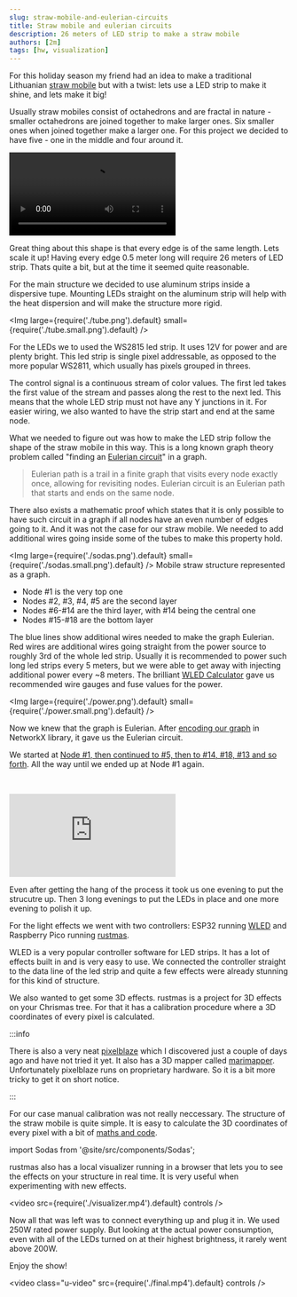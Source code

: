 ```yaml
---
slug: straw-mobile-and-eulerian-circuits
title: Straw mobile and eulerian circuits
description: 26 meters of LED strip to make a straw mobile
authors: [2m]
tags: [hw, visualization]
---
```


For this holiday season my friend had an idea to make a traditional Lithuanian [straw mobile][] but with a twist: lets use a LED strip to make it shine, and lets make it big!

[straw mobile]: https://en.wikipedia.org/wiki/Straw_mobile

<!--truncate-->

Usually straw mobiles consist of octahedrons and are fractal in nature - smaller octahedrons are joined together to make larger ones. Six smaller ones when joined together make a larger one. For this project we decided to have five - one in the middle and four around it.

<p><video src={require('./straw_mobile.mp4').default} controls /></p>

Great thing about this shape is that every edge is of the same length. Lets scale it up! Having every edge 0.5 meter long will require 26 meters of LED strip. Thats quite a bit, but at the time it seemed quite reasonable.

For the main structure we decided to use aluminum strips inside a dispersive tupe. Mounting LEDs straight on the aluminum strip will help with the heat dispersion and will make the structure more rigid.

<Img large={require('./tube.png').default} small={require('./tube.small.png').default} />

For the LEDs we to used the WS2815 led strip. It uses 12V for power and are plenty bright. This led strip is single pixel addressable, as opposed to the more popular WS2811, which usually has pixels grouped in threes.

The control signal is a continuous stream of color values. The first led takes the first value of the stream and passes along the rest to the next led. This means that the whole LED strip must not have any Y junctions in it. For easier wiring, we also wanted to have the strip start and end at the same node.

What we needed to figure out was how to make the LED strip follow the shape of the straw mobile in this way. This is a long known graph theory problem called "finding an [Eulerian circuit][]" in a graph.

[Eulerian circuit]: https://en.wikipedia.org/wiki/Eulerian_path

> Eulerian path is a trail in a finite graph that visits every node exactly once, allowing for revisiting nodes. Eulerian circuit is an Eulerian path that starts and ends on the same node.

There also exists a mathematic proof which states that it is only possible to have such circuit in a graph if all nodes have an even number of edges going to it. And it was not the case for our straw mobile. We needed to add additional wires going inside some of the tubes to make this property hold.

<Img large={require('./sodas.png').default} small={require('./sodas.small.png').default} />
Mobile straw structure represented as a graph.

* Node #1 is the very top one
* Nodes #2, #3, #4, #5 are the second layer
* Nodes #6-#14 are the third layer, with #14 being the central one
* Nodes #15-#18 are the bottom layer

The blue lines show additional wires needed to make the graph Eulerian. Red wires are additional wires going straight from the power source to roughly 3rd of the whole led strip. Usually it is recommended to power such long led strips every 5 meters, but we were able to get away with injecting additional power every ~8 meters. The brilliant [WLED Calculator][] gave us recommended wire gauges and fuse values for the power.

[WLED Calculator]: https://wled-calculator.github.io/

<Img large={require('./power.png').default} small={require('./power.small.png').default} />

Now we knew that the graph is Eulerian. After [encoding our graph][] in NetworkX library, it gave us the Eulerian circuit.

[encoding our graph]: https://github.com/2m/sodai/blob/a0ee8b3b403607b0181693ee3bc4828c6b70f8fd/sodai.py#L38-L130

We started at [Node #1, then continued to #5, then to #14, #18, #13 and so forth][eulerian-circuit]. All the way until we ended up at Node #1 again.

[eulerian-circuit]: https://github.com/2m/sodai/blob/main/circuit.txt

<div style={{ display: 'grid', gridTemplateColumns: '1fr 1fr', gridColumnGap: '0.5rem' }}>
    <Img large={require('./in_progress.jpg').default} small={require('./in_progress.small.jpg').default} />
    <Img large={require('./done.png').default} small={require('./done.small.png').default} />
</div>

<p className='embed-container vertical'><iframe src='https://www.youtube.com/embed/ZjhOf50A9Fc' frameBorder='0' allowFullScreen></iframe></p>

Even after getting the hang of the process it took us one evening to put the strucutre up. Then 3 long evenings to put the LEDs in place and one more evening to polish it up.

For the light effects we went with two controllers: ESP32 running [WLED][] and Raspberry Pico running [rustmas].

[WLED]: https://kno.wled.ge/
[rustmas]: https://github.com/mrozycki/rustmas

WLED is a very popular controller software for LED strips. It has a lot of effects built in and is very easy to use. We connected the controller straight to the data line of the led strip and quite a few effects were already stunning for this kind of structure.

We also wanted to get some 3D effects. rustmas is a project for 3D effects on your Chrismas tree. For that it has a calibration procedure where a 3D coordinates of every pixel is calculated.

:::info

There is also a very neat [pixelblaze][] which I discovered just a couple of days ago and have not tried it yet. It also has a 3D mapper called [marimapper][]. Unfortunately pixelblaze runs on proprietary hardware. So it is a bit more tricky to get it on short notice.

[pixelblaze]: https://electromage.com/pixelblaze
[marimapper]: https://github.com/TheMariday/marimapper

:::

For our case manual calibration was not really neccessary. The structure of the straw mobile is quite simple. It is easy to calculate the 3D coordinates of every pixel with a bit of [maths and code][].

[maths and code]: https://github.com/2m/sodai/blob/fa94f01acbc783d350247db017948157c1dd829d/sodai.py#L184-L213

import Sodas from '@site/src/components/Sodas';

<Sodas />

rustmas also has a local visualizer running in a browser that lets you to see the effects on your structure in real time. It is very useful when experimenting with new effects.

<video src={require('./visualizer.mp4').default} controls />

Now all that was left was to connect everything up and plug it in. We used 250W rated power supply. But looking at the actual power consumption, even with all of the LEDs turned on at their highest brightness, it rarely went above 200W.

Enjoy the show!

<video class="u-video" src={require('./final.mp4').default} controls />
